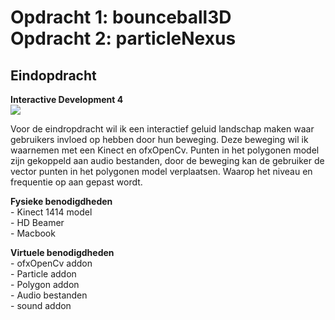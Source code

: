 <h1>Opdracht 1: bounceball3D<br> 
Opdracht 2: particleNexus</h1>

<h2>Eindopdracht</h2> 
<b>Interactive Development 4</b><br>
<img src="http://studenthome.hku.nl/~julian.vandebeek/img/img.png" /><br>
<p>Voor de eindropdracht wil ik een interactief geluid landschap maken waar gebruikers invloed op hebben door hun beweging. Deze beweging wil ik waarnemen met een Kinect en ofxOpenCv. Punten in het polygonen model zijn gekoppeld aan audio bestanden, door de beweging kan de gebruiker de vector punten in het polygonen model verplaatsen. Waarop het niveau en frequentie op aan gepast wordt.</p>
<p><b>Fysieke benodigdheden</b><br>
- Kinect 1414 model<br>
- HD Beamer<br>
- Macbook<br>
</p>

<p><b>Virtuele benodigdheden</b><br>
- ofxOpenCv addon<br>
- Particle addon<br>
- Polygon addon<br>
- Audio bestanden<br>
- sound addon<br>
</p>

<i></i>